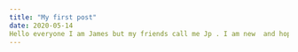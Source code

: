 ```yaml
---
title: "My first post"
date: 2020-05-14
Hello everyone I am James but my friends call me Jp . I am new  and hope to learn a lot from you guys...
---
```

